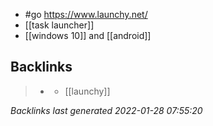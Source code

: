 - #go https://www.launchy.net/
- [[task launcher]]
- [[windows 10]] and [[android]]



## Backlinks

> - [](2021-05-17.md)
>   - [[launchy]]

_Backlinks last generated 2022-01-28 07:55:20_
